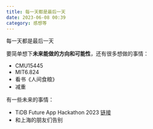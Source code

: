 ```yaml
---
title: 每一天都是最后一天
date: 2023-06-08 00:39
category: 感想等
---
```


每一天都是最后一天

<!--more-->

要简单想下**未来能做的方向和可能性**，还有很多想做的事情：
- CMU15445
- MIT6.824
- 看书《人间食粮》
- 减重

有一些未来的事情：
- TiDB Future App Hackathon 2023 [链接](https://mp.weixin.qq.com/s/s8UaL5Orp7CORPRoAZlw8Q)
- 和上海的朋友们告别
